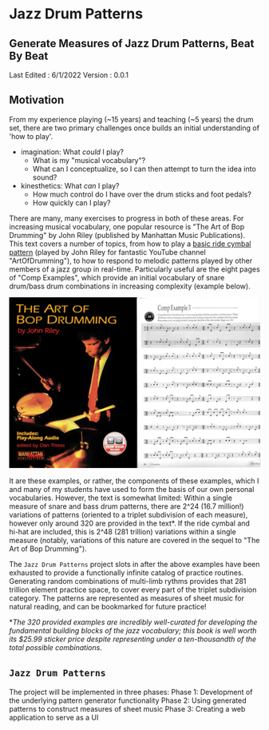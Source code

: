 # Jazz Drum Patterns
## Generate Measures of Jazz Drum Patterns, Beat By Beat
Last Edited : 6/1/2022
Version : 0.0.1

## Motivation

From my experience playing (~15 years) and teaching (~5 years) the drum set,
there are two primary challenges once builds an initial understanding of 'how to play'.
- imagination: What *could* I play?
  - What is my "musical vocabulary"?
  - What can I conceptualize, so I can then attempt to turn the idea into sound?
- kinesthetics: What *can* I play?
  - How much control do I have over the drum sticks and foot pedals?
  - How quickly can I play?

There are many, many exercises to progress in both of these areas. For increasing musical vocabulary, one popular resource is "The Art of Bop Drumming" by John Riley (published by Manhattan Music Publications). This text covers a number of topics, from how to play a [basic ride cymbal pattern](https://youtu.be/THTMUZLg6ZI?t=41) (played by John Riley for fantastic YouTube channel "ArtOfDrumming"), to how to respond to melodic patterns played by other members of a jazz group in real-time. Particularly useful are the eight pages of "Comp Examples", which provide an initial vocabulary of snare drum/bass drum combinations in increasing complexity (example below).

![Comping Examples from "The Art of Bop Drumming" by Riley; Manhattan Music Publications](/docs/readme/the-art-of-bop-summary-comp-example.png)

It are these examples, or rather, the components of these examples, which I and many of my students have used to form the basis of our own personal vocabularies. However, the text is somewhat limited: Within a single measure of snare and bass drum patterns, there are 2^24 (16.7 million!) variations of patterns (oriented to a triplet subdivision of each measure), however only around 320 are provided in the text*. If the ride cymbal and hi-hat are included, this is 2^48 (281 trillion) variations within a single measure (notably, variations of this nature are covered in the sequel to "The Art of Bop Drumming").

The `Jazz Drum Patterns` project slots in after the above examples have been exhausted to provide a functionally infinite catalog of practice routines. Generating random combinations of multi-limb rythms provides that 281 trillion element practice space, to cover every part of the triplet subdivision category. The patterns are represented as measures of sheet music for natural reading, and can be bookmarked for future practice!

**The 320 provided examples are incredibly well-curated for developing the fundamental building blocks of the jazz vocabulary; this book is well worth its $25.99 sticker price despite representing under a ten-thousandth of the total possible combinations.*

## `Jazz Drum Patterns`

The project will be implemented in three phases:
Phase 1: Development of the underlying pattern generator functionality
Phase 2: Using generated patterns to construct measures of sheet music
Phase 3: Creating a web application to serve as a UI

